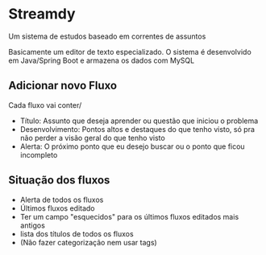 # Streamdy
Um sistema de estudos baseado em correntes de assuntos

Basicamente um editor de texto especializado. O sistema é desenvolvido em Java/Spring Boot e armazena os dados com MySQL

## Adicionar novo Fluxo
Cada fluxo vai conter/ 
- Título: Assunto que deseja aprender ou questão que iniciou o problema
- Desenvolvimento: Pontos altos e destaques do que tenho visto, só pra não perder a visão geral do que tenho visto
- Alerta: O próximo ponto que eu desejo buscar ou o ponto que ficou incompleto

## Situação dos fluxos
- Alerta de todos os fluxos
- Últimos fluxos editado
- Ter um campo "esquecidos" para os últimos fluxos editados mais antigos
- lista dos títulos de todos os fluxos
- (Não fazer categorização nem usar tags)
